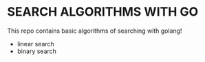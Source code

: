 # SEARCH ALGORITHMS WITH GO

This repo contains basic algorithms of searching with golang!

- linear search
- binary search
